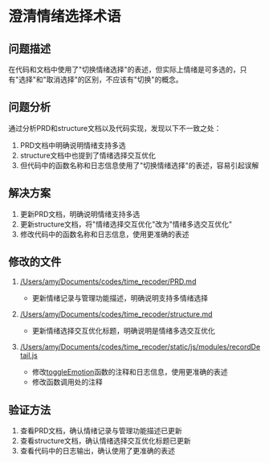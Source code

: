 # 澄清情绪选择术语

## 问题描述
在代码和文档中使用了"切换情绪选择"的表述，但实际上情绪是可多选的，只有"选择"和"取消选择"的区别，不应该有"切换"的概念。

## 问题分析
通过分析PRD和structure文档以及代码实现，发现以下不一致之处：
1. PRD文档中明确说明情绪支持多选
2. structure文档中也提到了情绪选择交互优化
3. 但代码中的函数名称和日志信息使用了"切换情绪选择"的表述，容易引起误解

## 解决方案
1. 更新PRD文档，明确说明情绪支持多选
2. 更新structure文档，将"情绪选择交互优化"改为"情绪多选交互优化"
3. 修改代码中的函数名称和日志信息，使用更准确的表述

## 修改的文件
1. [/Users/amy/Documents/codes/time_recoder/PRD.md](file:///Users/amy/Documents/codes/time_recoder/PRD.md)
   - 更新情绪记录与管理功能描述，明确说明支持多情绪选择

2. [/Users/amy/Documents/codes/time_recoder/structure.md](file:///Users/amy/Documents/codes/time_recoder/structure.md)
   - 更新情绪选择交互优化标题，明确说明是情绪多选交互优化

3. [/Users/amy/Documents/codes/time_recoder/static/js/modules/recordDetail.js](file:///Users/amy/Documents/codes/time_recoder/static/js/modules/recordDetail.js)
   - 修改[toggleEmotion](file:///Users/amy/Documents/codes/time_recoder/static/js/modules/recordDetail.js#L701-L757)函数的注释和日志信息，使用更准确的表述
   - 修改函数调用处的注释

## 验证方法
1. 查看PRD文档，确认情绪记录与管理功能描述已更新
2. 查看structure文档，确认情绪选择交互优化标题已更新
3. 查看代码中的日志输出，确认使用了更准确的表述